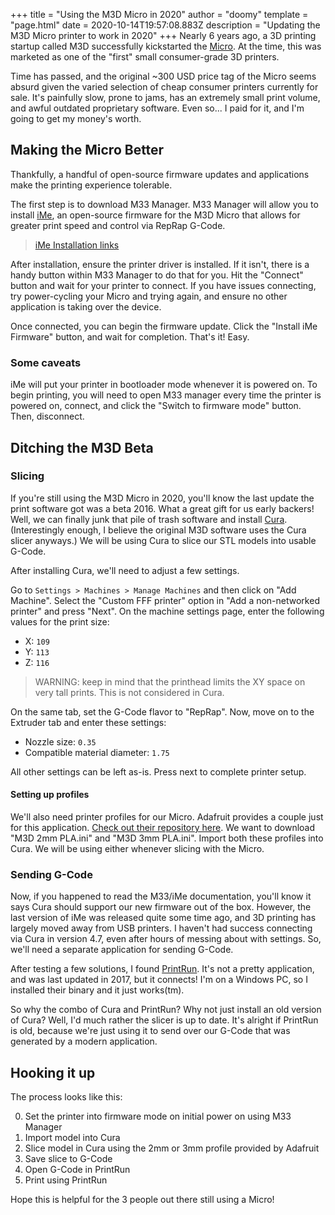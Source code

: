 +++
title = "Using the M3D Micro in 2020"
author = "doomy"
template = "page.html"
date = 2020-10-14T19:57:08.883Z
description = "Updating the M3D Micro printer to work in 2020"
+++
Nearly 6 years ago, a 3D printing startup called M3D successfully kickstarted the [Micro](https://www.kickstarter.com/projects/m3d/the-micro-the-first-truly-consumer-3d-printer). At the time, this was marketed as one of the "first" small consumer-grade 3D printers. 

Time has passed, and the original ~300 USD price tag of the Micro seems absurd given the varied selection of cheap consumer printers currently for sale. It's painfully slow, prone to jams, has an extremely small print volume, and awful outdated proprietary software. Even so... I paid for it, and I'm going to get my money's worth.

## Making the Micro Better

Thankfully, a handful of open-source firmware updates and applications make the printing experience tolerable.

The first step is to download M33 Manager. M33 Manager will allow you to install [iMe](https://github.com/donovan6000/iMe), an open-source firmware for the M3D Micro that allows for greater print speed and control via RepRap G-Code.

> [iMe Installation links](https://github.com/donovan6000/iMe#installation)

After installation, ensure the printer driver is installed. If it isn't, there is a handy button within M33 Manager to do that for you. Hit the "Connect" button and wait for your printer to connect. If you have issues connecting, try power-cycling your Micro and trying again, and ensure no other application is taking over the device.

Once connected, you can begin the firmware update. Click the "Install iMe Firmware" button, and wait for completion. That's it! Easy.

### Some caveats

iMe will put your printer in bootloader mode whenever it is powered on. To begin printing, you will need to open M33 manager every time the printer is powered on, connect, and click the "Switch to firmware mode" button. Then, disconnect.

## Ditching the M3D Beta

### Slicing

If you're still using the M3D Micro in 2020, you'll know the last update the print software got was a beta 2016. What a great gift for us early backers! Well, we can finally junk that pile of trash software and install [Cura](https://ultimaker.com/software/ultimaker-cura). (Interestingly enough, I believe the original M3D software uses the Cura slicer anyways.) We will be using Cura to slice our STL models into usable G-Code.

After installing Cura, we'll need to adjust a few settings. 

Go to `Settings > Machines > Manage Machines` and then click on "Add Machine". Select the "Custom FFF printer" option in "Add a non-networked printer" and press "Next". On the machine settings page, enter the following values for the print size:

- X: `109`
- Y: `113`
- Z: `116` 

> WARNING: keep in mind that the printhead limits the XY space on very tall prints. This is not considered in Cura.

On the same tab, set the G-Code flavor to "RepRap". Now, move on to the Extruder tab and enter these settings:

- Nozzle size: `0.35`
- Compatible material diameter: `1.75`

All other settings can be left as-is. Press next to complete printer setup.

#### Setting up profiles

We'll also need printer profiles for our Micro. Adafruit provides a couple just for this application. [Check out their repository here](https://github.com/adafruit/Printer-Profiles/tree/master/M3D). We want to download "M3D 2mm PLA.ini" and "M3D 3mm PLA.ini". Import both these profiles into Cura. We will be using either whenever slicing with the Micro. 

### Sending G-Code

Now, if you happened to read the M33/iMe documentation, you'll know it says Cura should support our new firmware out of the box. However, the last version of iMe was released quite some time ago, and 3D printing has largely moved away from USB printers. I haven't had success connecting via Cura in version 4.7, even after hours of messing about with settings. So, we'll need a separate application for sending G-Code.

After testing a few solutions, I found [PrintRun](https://www.pronterface.com/). It's not a pretty application, and was last updated in 2017, but it connects! I'm on a Windows PC, so I installed their binary and it just works(tm).

So why the combo of Cura and PrintRun? Why not just install an old version of Cura? Well, I'd much rather the slicer is up to date. It's alright if PrintRun is old, because we're just using it to send over our G-Code that was generated by a modern application.

## Hooking it up

The process looks like this:

0. Set the printer into firmware mode on initial power on using M33 Manager
1. Import model into Cura
2. Slice model in Cura using the 2mm or 3mm profile provided by Adafruit
3. Save slice to G-Code
4. Open G-Code in PrintRun
5. Print using PrintRun

Hope this is helpful for the 3 people out there still using a Micro!